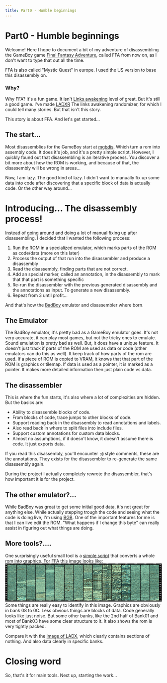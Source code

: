 ```yaml
---
title: Part0 - Humble beginnings
---
```


# Part0 - Humble beginnings

Welcome! Here I hope to document a bit of my adventure of disassembling the GameBoy game [Final Fantasy Adventure](https://en.wikipedia.org/wiki/Final_Fantasy_Adventure), called FFA from now on, as I don't want to type that out all the time.

FFA is also called "Mystic Quest" in europe. I used the US version to base this disassembly on.

### Why?

Why FFA? It's a fun game. It isn't [Links awakening](https://github.com/zladx/LADX-Disassembly/) level of great. But it's still a good game. I've made [LADXR](https://daid.github.io/LADXR/) The links awakening randomizer, for which I could tell many stories. But that isn't this story.

This story is about FFA. And let's get started...

## The start...

Most disassemblies for the GameBoy start at [mgbdis](https://github.com/mattcurrie/mgbdis). Which turn a rom into assembly code. It does it's job, and it's a pretty simple script. However, I quickly found out that disassembling is an iterative process. You discover a bit more about how the ROM is working, and because of that, the disassembly will be wrong in areas...

Now, I am lazy. The good kind of lazy. I didn't want to manually fix up some data into code after discovering that a specific block of data is actually code. Or the other way around...

# Introducing... The disassembly process!

Instead of going around and doing a lot of manual fixing up after disassembling. I decided that I wanted the following process:
1. Run the ROM in a specialized emulator, which marks parts of the ROM as code/data (more on this later)
2. Process the output of that run into the disassembler and produce a disassembly
3. Read the disassembly, finding parts that are not correct.
4. Add an special marker, called an annotation, in the disassembly to mark that that part is something specific
5. Re-run the disassembler with the previous generated disassembly and the annotations as input. To generate a new disassembly.
6. Repeat from 3 until profit...

And that's how the [BadBoy](https://github.com/daid/BadBoy/) emulator and disassembler where born.

## The Emulator

The BadBoy emulator, it's pretty bad as a GameBoy emulator goes. It's not very accurate, it can play most games, but not the tricky ones to emulate. Sound emulation is pretty bad as well. But, it does have a unique feature. It doesn't just track if parts of the ROM are used as data or code (other emulators can do this as well). It keep track of how parts of the rom are used. If a piece of ROM is copied to VRAM, it knows that that part of the ROM is graphics or tilemap. If data is used as a pointer, it is marked as a pointer. It makes more detailed information then just plain code vs data.

## The disassembler

This is where the fun starts, it's also where a lot of complexities are hidden. But the basics are:
* Ability to disassemble blocks of code.
* From blocks of code, trace jumps to other blocks of code.
* Support reading back in the disassembly to read annotations and labels.
* Also read back in where to split files into include files.
* Support custom annotations for custom data blocks.
* Almost no assumptions, if it doesn't know, it doesn't assume there is code. It just exports data.

If you read this disassembly, you'll encounter `;@` style comments, these are the annotations. They exists for the disassembler to re-generate the same disassembly again.

During the project I actually completely rewrote the disassembler, that's how important it is for the project.

## The other emulator?...

While BadBoy was great to get some initial good data, it's not great for anything else. While actually stepping trough the code and seeing what the code is doing live, I'm using [BGB](https://bgb.bircd.org/). One of the important features for me is that I can live edit the ROM. "What happens if I change this byte" can really assist in figuring out what things are doing.

## More tools?....

One surprisingly useful small tool is a [simple script](https://github.com/daid/BadBoy/blob/master/tools/rom2png.py) that converts a whole rom into graphics. For FFA this image looks like:
![FFA Rom Image](img/romgfxFFA.png)
Some things are really easy to identify in this image. Graphics are obviously in bank 08 to 0C. Less obvious things are blocks of data. Code generally looks like just noise. But some other banks, like the 2nd half of Bank01 and most of Bank03 have some clear structure to it. It also shows the rom is very tightly packed.

Compare it with the [image of LADX](img/romgfxLADX.png), which clearly contains sections of nothing. And also data clearly in specific banks.

# Closing word

So, that's it for main tools. Next up, starting the work...